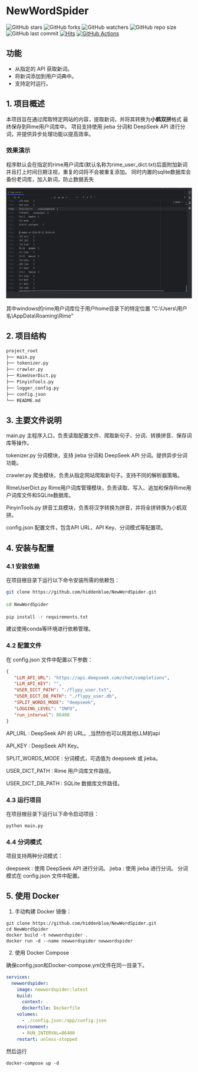 # NewWordSpider

![GitHub stars](https://img.shields.io/github/stars/hiddenblue/NewWordSpider?style=social)
![GitHub forks](https://img.shields.io/github/forks/hiddenblue/NewWordSpider?style=social)
![GitHub watchers](https://img.shields.io/github/watchers/hiddenblue/NewWordSpider?style=social)
![GitHub repo size](https://img.shields.io/github/repo-size/hiddenblue/NewWordSpider?)
![GitHub last commit](https://img.shields.io/github/last-commit/hiddenblue/NewWordSpider?color=red)
[![Hits](https://hits.seeyoufarm.com/api/count/incr/badge.svg?url=https%3A%2F%2Fgithub.com%2Fhiddenblue%2FNewWordSpider&count_bg=%2379C83D&title_bg=%23555555&icon=&icon_color=%23E7E7E7&title=hits&edge_flat=false)](https://hits.seeyoufarm.com)
[![GitHub Actions](https://github.com/hiddenblue/NewWordSpider/actions/workflows/docker-image.yml/badge.svg)](https://github.com/hiddenblue/NewWordSpider/actions/workflows/docker-image.yml)

## 功能

- 从指定的 API 获取新词。
- 将新词添加到用户词典中。
- 支持定时运行。


## 1. 项目概述
   本项目旨在通过爬取特定网站的内容，提取新词，并将其转换为**小鹤双拼**格式
   最终保存到Rime用户词库中。
   项目支持使用 jieba 分词和 DeepSeek API 进行分词，并提供异步处理功能以提高效率。

### **效果演示**

程序默认会在指定的rime用户词库(默认名称为rime_user_dict.txt)后面附加新词
并且打上时间日期注视，重复的词将不会被重复添加。
同时内置的sqlite数据库会备份老词库，加入新词，防止数据丢失

<img src="./misc/rime20240923-123653.png" width="600" height="300" />

其中windows的rime用户词库位于用户home目录下的特定位置
"C:\Users\用户名\AppData\Roaming\Rime"

## 2. 项目结构

```bash
project_root
├── main.py
├── tokenizer.py
├── crawler.py
├── RimeUserDict.py
├── PinyinTools.py
├── logger_config.py
├── config.json
└── README.md
```

##   3. 主要文件说明
main.py
主程序入口，负责读取配置文件、爬取新句子、分词、转换拼音、保存词库等操作。

tokenizer.py
分词模块，支持 jieba 分词和 DeepSeek API 分词。提供异步分词功能。

crawler.py
爬虫模块，负责从指定网站爬取新句子。支持不同的解析器策略。

RimeUserDict.py
Rime用户词库管理模块，负责读取、写入、追加和保存Rime用户词库文件和SQLite数据库。

PinyinTools.py
拼音工具模块，负责将汉字转换为拼音，并将全拼转换为小鹤双拼。

config.json
配置文件，包含API URL、API Key、分词模式等配置项。

## 4. 安装与配置
### 4.1 安装依赖
在项目根目录下运行以下命令安装所需的依赖包：


```bash
git clone https://github.com/hiddenblue/NewWordSpider.git

cd NewWordSpider

pip install -r requirements.txt
```
建议使用conda等环境进行依赖管理。

### 4.2 配置文件
在 config.json 文件中配置以下参数：

```json
{
   "LLM_API_URL": "https://api.deepseek.com/chat/completions",
   "LLM_API_KEY": "",
   "USER_DICT_PATH": "./flypy_user.txt",
   "USER_DICT_DB_PATH": "./flypy_user.db",
   "SPLIT_WORDS_MODE": "deepseek",
   "LOGGING_LEVEL": "INFO",
   "run_interval": 86400
}
```
API_URL : DeepSeek API 的 URL。,当然你也可以用其他LLM的api

API_KEY : DeepSeek API Key。

SPLIT_WORDS_MODE : 分词模式，可选值为 deepseek 或 jieba。

USER_DICT_PATH : Rime 用户词库文件路径。

USER_DICT_DB_PATH : SQLite 数据库文件路径。

### 4.3 运行项目
在项目根目录下运行以下命令启动项目：

```bash
python main.py
```
### 4.4 分词模式
项目支持两种分词模式：

deepseek : 使用 DeepSeek API 进行分词。
jieba : 使用 jieba 进行分词。
分词模式在 config.json 文件中配置。

## 5. 使用 Docker

1. 手动构建 Docker 镜像：

```shell
git clone https://github.com/hiddenblue/NewWordSpider.git
cd NewWordSpider
docker build -t newwordspider .
docker run -d --name newwordspider newwordspider
```

2. 使用 Docker Compose

确保config.json和Docker-compose.yml文件在同一目录下。

```yaml
services:
  newwordspider:
    image: newwordspider:latest
    build:
      context: .
      dockerfile: Dockerfile
    volumes:
      - ./config.json:/app/config.json
    environment:
      - RUN_INTERVAL=86400
    restart: unless-stopped
```

然后运行
```shell
docker-compose up -d 
```




